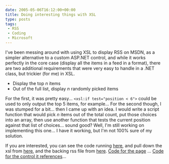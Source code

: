 ```yaml
---
date: 2005-05-06T16:12:00+00:00
title: Doing interesting things with XSL
type: posts
tags:
 - RSS
 - Coding
 - Microsoft
---
```

I've been messing around with using XSL to display RSS on MSDN, as a simpler alternative to a custom ASP.NET control, and while it works perfectly in the core case (display all the items in a feed in a format), there are two additional requirements that were very easy to handle in a .NET class, but trickier (for me) in XSL.

  * Display the top _n_ items
  * Out of the full list, display _n_ randomly picked items

For the first, it was pretty easy... `<xsl:if test="position < 6">` could be used to only output the top 5 items, for example... For the second though, I was stumped for a bit... then I came up with an idea. I would write a script function that would pick _n_ items out of the total count, put those choices into an array, then use another function that tests the current position against that list of choices... sound good? Well, I'm still working on implementing this one... I have it working, but I'm not 100% sure of my solution.

If you are interested, you can see the code running [here](https://www.duncanmackenzie.net/xsltest.aspx), and pull down the xsl from [here](https://www.duncanmackenzie.net/rsspretty.xsl), and the backing rss file from [here](https://www.duncanmackenzie.net/msdnall.xml). [Code for the page](https://www.duncanmackenzie.net/xsltest.aspx.txt) ... [Code for the control it references](https://www.duncanmackenzie.net/xmlView.ascx.txt)...
